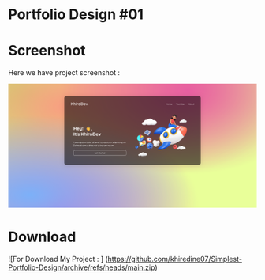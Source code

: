 # Portfolio Design #01

# Screenshot
Here we have project screenshot :

![screenshot](Screenshot.png)


# Download 

![For Download My Project : ] (https://github.com/khiredine07/Simplest-Portfolio-Design/archive/refs/heads/main.zip)
